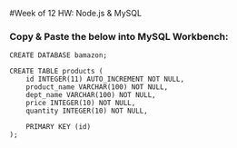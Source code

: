 #Week of 12 HW: Node.js & MySQL

### Copy & Paste the below into MySQL Workbench:
```
CREATE DATABASE bamazon;

CREATE TABLE products (
    id INTEGER(11) AUTO_INCREMENT NOT NULL,
    product_name VARCHAR(100) NOT NULL,
    dept_name VARCHAR(100) NOT NULL, 
    price INTEGER(10) NOT NULL, 
    quantity INTEGER(10) NOT NULL,
    
    PRIMARY KEY (id)
);
```